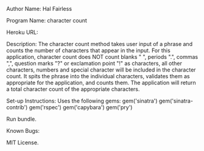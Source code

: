 
Author Name: Hal Fairless

Program Name:  character count

Heroku URL: 

Description:  The character count method takes user input of a phrase and counts the number of characters that appear in the input.  For this application, character count does NOT count blanks " ", periods ".", commas ",", question marks "?" or exclamation point "!" as characters, all other characters, numbers and special character will be included in the character count.  It spits the phrase into the individual characters, validates them as appropriate for the application, and counts them.  The application will return a total character count of the appropriate characters.

Set-up Instructions:  Uses the following gems:
gem('sinatra')
gem('sinatra-contrib')
gem('rspec')
gem('capybara')
gem('pry')

Run bundle.

Known Bugs:


MIT License.
